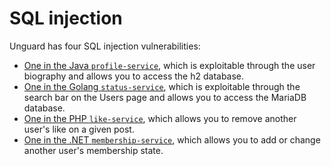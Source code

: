# SQL injection

Unguard has four SQL injection vulnerabilities:
* [One in the Java `profile-service`](./SQLI-PROFILE-SERVICE-H2.md), which is exploitable through the user biography and allows you to access the h2 database.
* [One in the Golang `status-service`](./SQLI-STATUS-SERVICE-MARIADB.md), which is exploitable through the search bar on the Users page and allows you to access the MariaDB database.
* [One in the PHP `like-service`](./SQLI-LIKE-SERVICE-REMOVE-LIKE.md), which allows you to remove another user's like on a given post.
* [One in the .NET `membership-service`](./SQLI-MEMBERSHIP-SERVICE-MARIADB.md), which allows you to add or change another user's membership state.
